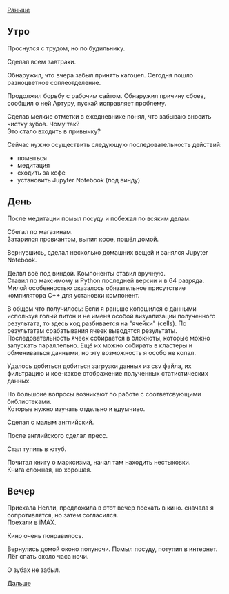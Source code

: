 [Раньше](2020.01.30.md)
## Утро
Проснулся с трудом, но по будильнику.

Сделал всем завтраки.

Обнаружил, что вчера забыл принять кагоцел. Сегодня пошло разноцветное соплеотделение.

Продолжил борьбу с рабочим сайтом. Обнаружил причину сбоев, сообщил о ней Артуру, пускай исправляет проблему.

Сделав мелкие отметки в ежедневнике понял, что забываю вносить чистку зубов. Чому так?  
Это стало входить в привычку?

Сейчас нужно осуществить следующую последовательность действий:
 - помыться
 - медитация
 - сходить за кофе
 - установить Jupyter Notebook (под винду)
## День
После медитации помыл посуду и побежал по всяким делам.

Сбегал по магазинам.  
Затарился провиантом, выпил кофе, пошёл домой.

Вернувшись, сделал несколько домашних вещей и занялся Jupyter Notebook.

Делвл всё под виндой. Компоненты ставил вручную.  
Ставил по максимому и Python последней версии и в 64 разряда.  
Милой особенностью оказалось обязательное присутствие компилятора C++ для установки компонент.

В общем что получилось:
Если я раньше копошился с данными используя голый питон и не именя особой визуализации полученного результата, то здесь код разбивается на "ячейки" (cells). По результатам срабатывания ячеек выводятся результаты.  
Последовательность ячеек собирается в блокноты, которые можно запускать параллельно. Ещё их можно собирать в кластеры и обмениваться данными, но эту возможность я особо не копал.

Удалось добиться добиться загрузки данных из csv файла, их фильтрацию и кое-какое отображение полученных статистических данных.

Но большоие вопросы возникают по работе с соответсвующими библиотеками.  
Которые нужно изучать отдельно и вдумчиво.

Сделал с малым английский.

После английского сделал пресс.

Стал тупить в ютуб.

Почитал книгу о марксизма, начал там находить нестыковки.  
Книга сложная, но хорошая.
## Вечер
Приехала Нелли, предложила в этот вечер поехать в кино. сначала я сопротивлятся, но затем согласился.  
Поехали в iMAX.

Кино очень понравилось.

Вернулись домой оконо полуночи. Помыл посуду, потупил в интернет. Лёг спать около часа ночи.

О зубах не забыл.

[Дальше](2020.02.01.md)